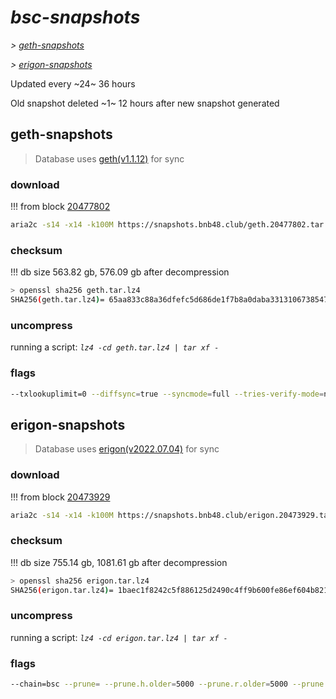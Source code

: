 # *bsc-snapshots*


*\> [geth-snapshots](#geth-snapshots)*

*\> [erigon-snapshots](#erigon-snapshots)*

Updated every ~24~ 36 hours

Old snapshot deleted ~1~ 12 hours after new snapshot generated

## geth-snapshots


> Database uses [geth(v1.1.12)](https://github.com/bnb-chain/bsc/releases/tag/v1.1.12) for sync


### download

<!-- begin_geth -->

!!! from block [20477802](https://bscscan.com/block/20477802)
```bash
aria2c -s14 -x14 -k100M https://snapshots.bnb48.club/geth.20477802.tar.lz4 -o geth.tar.lz4
```


### checksum


!!! db size 563.82 gb, 576.09 gb after decompression
```bash
> openssl sha256 geth.tar.lz4
SHA256(geth.tar.lz4)= 65aa833c88a36dfefc5d686de1f7b8a0daba3313106738547829bafae02610f4
```

<!-- end_geth -->

### uncompress


running a script: _`lz4 -cd geth.tar.lz4 | tar xf -`_


### flags


```bash
--txlookuplimit=0 --diffsync=true --syncmode=full --tries-verify-mode=none --pruneancient=true --diffblock=5000
```


## erigon-snapshots


> Database uses [erigon(v2022.07.04)](https://github.com/ledgerwatch/erigon/releases/tag/v2022.07.04) for sync


### download

<!-- begin_erigon -->

!!! from block [20473929](https://bscscan.com/block/20473929)
```bash
aria2c -s14 -x14 -k100M https://snapshots.bnb48.club/erigon.20473929.tar.lz4 -o erigon.tar.lz4
```


### checksum


!!! db size 755.14 gb, 1081.61 gb after decompression
```bash
> openssl sha256 erigon.tar.lz4
SHA256(erigon.tar.lz4)= 1baec1f8242c5f886125d2490c4ff9b600fe86ef604b821de7611d4b0d1d82ce
```

<!-- end_erigon -->

### uncompress


running a script: _`lz4 -cd erigon.tar.lz4 | tar xf -`_


### flags


```bash
--chain=bsc --prune= --prune.h.older=5000 --prune.r.older=5000 --prune.t.older=5000 --prune.c.older=5000 --db.pagesize=16k
```
